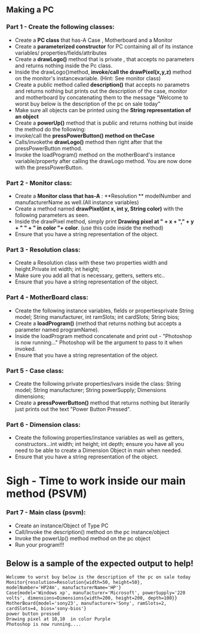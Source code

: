 ## Making a PC

### Part 1 - Create the following classes:
- Create a **PC class** that has-A Case , Motherboard and a Monitor
- Create a **parameterized constructor** for PC containing all of its instance variables/ properties/fields/attributes
- Create a **drawLogo()** method that is private , that accepts no parameters and returns nothing inside the Pc class.
- Inside the drawLogo()method, **invoke/call the drawPixel(x,y,z)** method on the monitor's instancevariable. (Hint: See monitor class)
- Create a public method called **description()** that accepts no parametrs and returns nothing but prints out the description of the case, monitor and motherboard by concatenating them to the message “Welcome to worst buy below is the description of the pc on sale today”
- Make sure all objects can be printed using the **String representation of an object**
- Create a **powerUp()** method that is public and returns nothing but inside the method do the following:
- invoke/call  the **pressPowerButton() method  on theCase** 
- Calls/invokethe **drawLogo()** method then right after that the pressPowerButton method.
- Invoke the loadProgram() method on the motherBoard's instance variable/property after calling the drawLogo method. You are now done with the pressPowerButton.

### Part 2 - Monitor class:
- Create a **Monitor class that has-A** : **Resolution ** modelNumber and manufacturerName as well.(All instance variables)
- Create a method named **drawPixel(int x, int y, String color)** with the following parameters as seen.
- Inside the drawPixel method, simply print **Drawing pixel at " + x + "," + y + " " + " in color "+ color**. (use this code inside the method)
- Ensure that you have a string representation of the object.

### Part 3 - Resolution class:
- Create a Resolution class with these two properties width and height.Private int width; int height;
- Make sure you add all that is necessary, getters, setters etc..
- Ensure that you have a string representation of the object.

### Part 4 - MotherBoard class:
- Create the following instance variables, fields or propertiesprivate String model; String manufacturer, int ramSlots; int cardSlots; String bios;
- Create a **loadProgram()** (method that returns nothing but accepts a parameter named programName). 
- Inside the loadProgram method concatenate and print out - "Photoshop is now running..."   Photoshop will be the argument to pass to it when invoked.
- Ensure that you have a string representation of the object.

### Part 5 - Case class:
- Create the following private properties/ivars inside the class:  String model; String manufacturer; String powerSupply; Dimensions dimensions;
- Create a **pressPowerButton()** method that returns nothing but literarily just prints out the text "Power Button Pressed". 

### Part 6 - Dimension class:
- Create the following properties/instance variables as well as getters, constructors...int width; int height; int depth; ensure you have all you need to be able to create a Dimension Object in main when needed. 
- Ensure that you have a string representation of the object.

# Sigh - Time to work inside our main method (PSVM)

### Part 7 - Main class (psvm):
- Create an instance/Object of Type PC
- Call/Invoke the description() method on the pc instance/object
- Invoke the powerUp() method method on the pc object
- Run your program!!!

## Below is a sample of the expected output to help!

```
Welcome to worst buy below is the description of the pc on sale today 
Monitor{resolution=Resolution{width=50, height=50}, modelNumber='HP24m', manufacturerName='HP'} 
Case{model='Windows xp', manufacturer='Microsoft', powerSupply='220 volts', dimensions=Dimensions{width=200, height=200, depth=100}} 
MotherBoard{model='sony23', manufacturer='Sony', ramSlots=2, cardSlots=4, bios='sony-bios'}
power button pressed
Drawing pixel at 10,10  in color Purple
Photoshop is now running....

```

